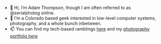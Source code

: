- 👋 Hi, I’m Adam Thompson, though I am often referred to as @serialphotog online. 
- 👀 I’m a Colorado based geek interested in low-level computer systems, photography, and a whole bunch inbetween.
- 📫 You can find my tech-based ramblings [here](https://hackeradam.com) and my [photography portfolio here](https://adamthompsonphoto.com)
